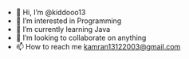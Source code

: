 - 👋 Hi, I’m @kiddooo13
- 👀 I’m interested in Programming
- 🌱 I’m currently learning Java
- 💞️ I’m looking to collaborate on anything
- 📫 How to reach me kamran13122003@gmail.com

<!---
kiddooo13/kiddooo13 is a ✨ special ✨ repository because its `README.md` (this file) appears on your GitHub profile.
You can click the Preview link to take a look at your changes.
--->
